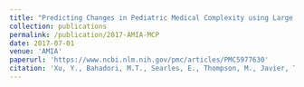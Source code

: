 ```yaml
---
title: "Predicting Changes in Pediatric Medical Complexity using Large Longitudinal Health Records"
collection: publications
permalink: /publication/2017-AMIA-MCP
date: 2017-07-01
venue: 'AMIA'
paperurl: 'https://www.ncbi.nlm.nih.gov/pmc/articles/PMC5977630'
citation: 'Xu, Y., Bahadori, M.T., Searles, E., Thompson, M., Javier, T.S. and Sun, J., 2017. Predicting Changes in Pediatric Medical Complexity using Large Longitudinal Health Records. In AMIA Annual Symposium Proceedings (Vol. 2017, p. 1838). American Medical Informatics Association.'
---
```

